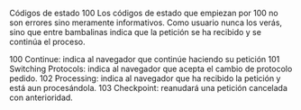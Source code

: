 Códigos de estado 100
Los códigos de estado que empiezan por 100 no son errores sino meramente informativos. Como usuario nunca los verás, sino que entre bambalinas indica que la petición se ha recibido y se continúa el proceso.

100 Continue: indica al navegador que continúe haciendo su petición
101 Switching Protocols: indica al navegador que acepta el cambio de protocolo pedido.
102 Processing: indica al navegador que ha recibido la petición y está aun procesándola.
103 Checkpoint: reanudará una petición cancelada con anterioridad.